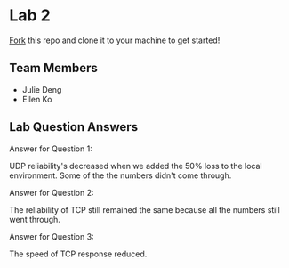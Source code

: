 # Lab 2
[Fork](https://docs.github.com/en/get-started/quickstart/fork-a-repo) this repo and clone it to your machine to get started!

## Team Members
- Julie Deng
- Ellen Ko

## Lab Question Answers

Answer for Question 1: 

UDP reliability's decreased when we added the 50% loss to the local environment. Some of the the numbers didn't come through.

Answer for Question 2:

The reliability of TCP still remained the same because all the numbers still went through.

Answer for Question 3:

The speed of TCP response reduced.
